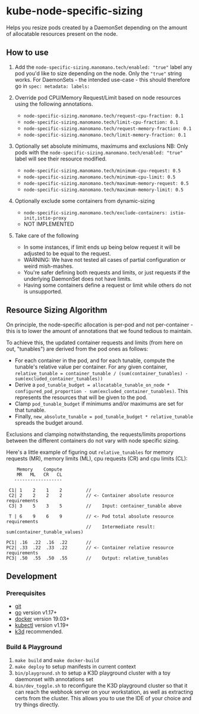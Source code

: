 # kube-node-specific-sizing

Helps you resize pods created by a DaemonSet depending on the amount of allocatable resources present on the node.

## How to use

1. Add the `node-specific-sizing.manomano.tech/enabled: "true"` label any pod you'd like to size depending on the node.
   Only the `"true"` string works.
   For DaemonSets - the intended use-case - this should therefore go in `spec: metadata: labels:`

2. Override pod CPU/Memory Request/Limit based on node resources using the following annotations.
    - `node-specific-sizing.manomano.tech/request-cpu-fraction: 0.1`
    - `node-specific-sizing.manomano.tech/limit-cpu-fraction: 0.1`
    - `node-specific-sizing.manomano.tech/request-memory-fraction: 0.1`
    - `node-specific-sizing.manomano.tech/limit-memory-fraction: 0.1`

3. Optionally set absolute minimums, maximums and exclusions
   NB: Only pods with the `node-specific-sizing.manomano.tech/enabled: "true"` label will see their resource modified.
   - `node-specific-sizing.manomano.tech/minimum-cpu-request: 0.5`
   - `node-specific-sizing.manomano.tech/minimum-cpu-limit: 0.5`
   - `node-specific-sizing.manomano.tech/maximum-memory-request: 0.5`
   - `node-specific-sizing.manomano.tech/maximum-memory-limit: 0.5`

4. Optionally exclude some containers from dynamic-sizing
    - `node-specific-sizing.manomano.tech/exclude-containers: istio-init,istio-proxy`
    - NOT IMPLEMENTED

5. Take care of the following
    - In some instances, if limit ends up being below request it will be adjusted to be equal to the request.
    - WARNING: We have not tested all cases of partial configuration or weird mish-mashes. 
    - You're safer defining both requests and limits, or just requests if the underlying DaemonSet does not have limits.
    - Having some containers define a request or limit while others do not is unsupported.

## Resource Sizing Algorithm

On principle, the node-specific allocation is per-pod and not per-container - this is to lower the amount of annotations
that we found tedious to maintain.

To achieve this, the updated container requests and limits (from here on out, "tunables") are derived from the pod ones as
follows:

- For each container in the pod, and for each tunable, compute the tunable's relative value per container.
  For any given container, `relative_tunable = container_tunable / (sum(container_tunables) - sum(excluded_container_tunables))` 
- Derive a `pod_tunable_budget = allocatable_tunable_on_node * configured_pod_proportion - sum(excluded_container_tunables)`. This represents the resources that will be given to the pod.
- Clamp `pod_tunable_budget` if minimums and/or maximums are set for that tunable.
- Finally, `new_absolute_tunable = pod_tunable_budget * relative_tunable` spreads the budget around.

Exclusions and clamping notwithstanding, the requests/limits proportions between the different containers do not vary with node specific sizing.

Here's a little example of figuring out `relative_tunables` for memory requests (MR), memory limits (ML), cpu requests (CR) and cpu limits (CL):
~~~
    Memory    Compute
    MR   ML   CR   CL
   ------------------

 C1| 1    2    1    2         //
 C2| 2    2    2    2         // <- Container absolute resource requirements
 C3| 3    5    3    5         //    Input: container_tunable above

 T | 6    9    6    9         // <- Pod total absolute resource requirements
                              //    Intermediate result: sum(container_tunable_values)

PC1| .16  .22  .16  .22       //
PC2| .33  .22  .33  .22       // <- Container relative resource requirements
PC3| .50  .55  .50  .55       //    Output: relative_tunables
~~~

## Development

### Prerequisites

- [git](https://git-scm.com/downloads)
- [go](https://golang.org/dl/) version v1.17+
- [docker](https://docs.docker.com/install/) version 19.03+
- [kubectl](https://kubernetes.io/docs/tasks/tools/install-kubectl/) version v1.19+
- [k3d](...) recommended.

### Build & Playground

1. `make build` and `make docker-build`
2. `make deploy` to setup manifests in current context
3. `bin/playground.sh` to setup a K3D playground cluster with a toy daemonset with annotations set
4. `bin/dev_toggle.sh` to reconfigure the K3D playground cluster so that it can reach the webhook server on your workstation, 
    as well as extracting certs from the cluster. This allows you to use the IDE of your choice and try things directly.

### 
